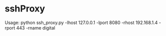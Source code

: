 # sshProxy
Usage: python ssh_proxy.py  -lhost 127.0.0.1 -lport 8080 -rhost 192.168.1.4 -rport 443 -rname digital 
